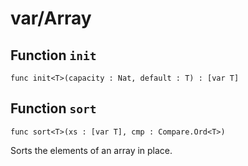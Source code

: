 # var/Array

## Function `init`
`func init<T>(capacity : Nat, default : T) : [var T]`


## Function `sort`
`func sort<T>(xs : [var T], cmp : Compare.Ord<T>)`

Sorts the elements of an array in place.
